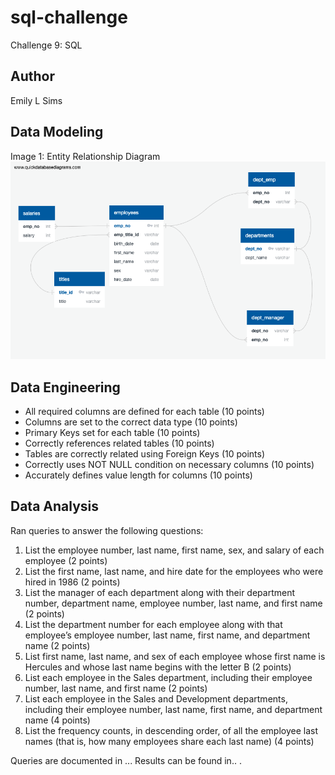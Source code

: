 # sql-challenge
Challenge 9: SQL 

## Author 
Emily L Sims


## Data Modeling
Image 1: Entity Relationship Diagram
<img width="990" alt="Challenge 9 ERD" src="https://github.com/emilys28/sql-challenge/blob/bbfef070f4d892ffc26af99259ad4437bcab30a5/ERD-Challenge9.png">

## Data Engineering 
- All required columns are defined for each table (10 points)
- Columns are set to the correct data type (10 points)
- Primary Keys set for each table (10 points)
- Correctly references related tables (10 points)
- Tables are correctly related using Foreign Keys (10 points)
- Correctly uses NOT NULL condition on necessary columns (10 points)
- Accurately defines value length for columns (10 points)

## Data Analysis 
Ran queries to answer the following questions: 
1. List the employee number, last name, first name, sex, and salary of each employee (2 points)
2. List the first name, last name, and hire date for the employees who were hired in 1986 (2 points)
3. List the manager of each department along with their department number, department name, employee number, last name, and first name (2 points)
4. List the department number for each employee along with that employee’s employee number, last name, first name, and department name (2 points)
5. List first name, last name, and sex of each employee whose first name is Hercules and whose last name begins with the letter B (2 points)
6. List each employee in the Sales department, including their employee number, last name, and first name (2 points)
7. List each employee in the Sales and Development departments, including their employee number, last name, first name, and department name (4 points)
8. List the frequency counts, in descending order, of all the employee last names (that is, how many employees share each last name) (4 points)


Queries are documented in ...
Results can be found in.. .



